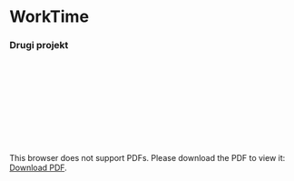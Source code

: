 # WorkTime

### Drugi projekt

<object data="https://github.com/maciejnalewajka/WorkTime/blob/master/Dokumentacja%20WorkTime.pdf" type="application/pdf" width="700px" height="700px">
    <embed src="https://github.com/maciejnalewajka/WorkTime/blob/master/Dokumentacja%20WorkTime.pdf">
        <p>This browser does not support PDFs. Please download the PDF to view it: <a href="https://github.com/maciejnalewajka/WorkTime/blob/master/Dokumentacja%20WorkTime.pdf">Download PDF</a>.</p>
    </embed>
</object>
